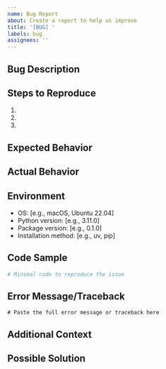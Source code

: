 ```yaml
---
name: Bug Report
about: Create a report to help us improve
title: '[BUG] '
labels: bug
assignees: ''
---
```


## Bug Description

<!-- A clear and concise description of what the bug is -->

## Steps to Reproduce

1.
2.
3.

## Expected Behavior

<!-- What you expected to happen -->

## Actual Behavior

<!-- What actually happened -->

## Environment

- OS: [e.g., macOS, Ubuntu 22.04]
- Python version: [e.g., 3.11.0]
- Package version: [e.g., 0.1.0]
- Installation method: [e.g., uv, pip]

## Code Sample

```python
# Minimal code to reproduce the issue
```

## Error Message/Traceback

```
# Paste the full error message or traceback here
```

## Additional Context

<!-- Add any other context about the problem here -->

## Possible Solution

<!-- If you have suggestions on how to fix the bug -->
